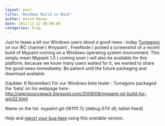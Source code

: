 ```yaml
---
layout: post
title: "Windows Build is Back"
author: David Revoy
date: 2011-11-22 00:00:00
categories: blog
---
```


Just to tease a bit our Windows users about a good news : today 
[Tumagonx](https://github.com/tumagonx) on our IRC channel ( #mypaint , 
FreeNode ) posted a screenshot of a recent build of Mypaint running on 
a Windows operating system environment. This simply mean Mypaint 1.0 ( 
coming soon ) will also be available for this platform.  because we 
know many users waited for it, we wanted to share the good news 
immediately. Be patient until the future packaging and download 
available.

[Update: 6 November]
For our Windows beta tester : Tumagonx packaged the ‘beta’ on his 
webpage here :
<http://opensourcepack.blogspot.com/2009/08/mypaint-git-build-for-win32.html>

Name on the list: mypaint-git-061111.7z [debug GTK dll, tablet fixed]

Help and [report your bug here](https://github.com/mypaint/mypaint/issues) 
using this unstable version.

